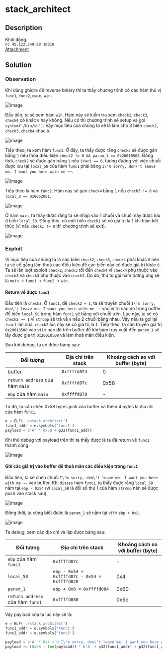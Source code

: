 # stack_architect
## Description
Khởi động.  
`nc 45.122.249.68 10018`  
[Attachment](https://cnsc.uit.edu.vn/ctf/files/d9146f84789b9132242732525b630201/stack_architect.zip?token=eyJ1c2VyX2lkIjoxMTczLCJ0ZWFtX2lkIjo1MDUsImZpbGVfaWQiOjE4N30.YchsbA.UjdLJtRgxmogl5wA8vi0Sg8sci0)

## Solution
### Observation
Khi dùng ghidra để reverse binary thì ta thấy chương trình có các hàm thú vị `func1`, `func2`, `main`, `win`:  

![image](https://user-images.githubusercontent.com/44528004/147409463-6b4af67d-66ca-4035-aa40-8d69e88c5954.png)

Đầu tiên, ta sẽ xem hàm `win`. Hàm này sẽ kiểm tra xem `check2`, `check3`, `check4` có khác `0` hay không. Nếu có thì chương trình sẽ setup và gọi `system('/bin/sh')`. Vậy mục tiêu của chúng ta sẽ là làm cho 3 biến `check2`, `check3`, `check4` khác `0`.  

![image](https://user-images.githubusercontent.com/44528004/147409582-4d9ce9a3-2c34-45d7-92fc-e3866ac6c3e0.png)


Tiếp theo, ta xem hàm `func1`. Ở đây, ta thấy được rằng `check3` sẽ được gán bằng `1` nếu thoả điều kiện `check2 != 0 && param_1 == 0x20010508`. Đồng thời, `check2` sẽ được gán bằng `1` nếu `iVar1 == 0`, tương đương với việc chuỗi được lưu tại `local_58` của hàm `func1` phải bằng `I\'m sorry, don\'t leave me. I want you here with me ~~`.  

![image](https://user-images.githubusercontent.com/44528004/147409659-8ee27123-1562-452b-8211-2619886bb6b1.png)

Tiếp theo là hàm `func2`. Hàm này sẽ gán `check4` bằng `1` nếu `check3 != 0` và `local_8 == 0x8052001`.  

![image](https://user-images.githubusercontent.com/44528004/147409748-428948d8-3581-40b7-aa44-fc8d5e5df9a3.png)

Ở hàm `main`, ta thấy được rằng ta sẽ nhập vào 1 chuỗi và chuỗi này được lưu ở biến `local_58`. Đồng thời, có một biến `check1` sẽ có giá trị là 1 khi hàm kết thúc (vì nếu `check1 != 0` thì chương trình sẽ exit).  

![image](https://user-images.githubusercontent.com/44528004/147409488-c7b156b1-bc8d-4f13-8443-7a1cdf9d5a2b.png)  


### Exploit
Vì mục tiêu của chúng ta là các biến `check2`, `check3`, `check4` phải khác `0` nên ta sẽ cố gắng làm thoả các điều kiện để các biến này có được giá trị khác `0`. Ta sẽ lần lượt exploit `check2`, `check3` rồi đến `check4` vì `check4` phụ thuộc vào `check3` và `check3` phụ thuộc vào `check2`. Do đó, thứ tự gọi hàm tương ứng sẽ là `main` -> `func1` -> `func2` -> `win`.  

#### Return về được `func1`
Đầu tiên là `check2`. Ở `func1`, để `check2 = 1`, ta sẽ truyền chuỗi `I\'m sorry, don\'t leave me. I want you here with me ~~` vào vị trí nào đó trong buffer để biến `local_58` trong hàm `func1` sẽ bằng với chuỗi trên. Lúc này, ta sẽ có `check2 == 1` vì `strcmp` sẽ trả về `0` nếu 2 chuỗi bằng nhau. Vậy nếu ta gọi lại `func1` lần nữa, `check2` lúc này sẽ có giá trị là `1`. Tiếp theo, ta cần truyền giá trị `0x20010508` vào vị trí nào đó trên buffer để khi hàm truy xuất đến `param_1` sẽ lấy được giá trị `0x20010508` và làm thoả mãn điều kiện.  

Sau khi debug, ta có được bảng sau:  

| Đối tượng | Địa chỉ trên stack | Khoảng cách so với buffer (byte) |
|---|---|---|
| buffer | `0xffffd024` | 0 |
| `return address` của hàm `main` | `0xffffd07c` | 0x58 |
| `ebp` của hàm `main` | `0xffffd078` | - |

Từ đó, ta cần chèn 0x58 bytes junk vào buffer và thêm 4 bytes là địa chỉ của hàm `func1`.
```python
e = ELF('./stack_architect')
func1_addr = e.symbols['func1']
payload = b'A' * 0x58 + p32(func1_addr)
```

Khi thử debug với payload trên thì ta thấy được là ta đã return về `func1` thành công.  

![image](https://user-images.githubusercontent.com/44528004/147410362-2037df27-4751-4123-82d7-c0d93bca4d91.png)  

#### Ghi các giá trị vào buffer để thoả mãn các điều kiện trong `func1`
Đầu tiên, ta sẽ chèn chuỗi `I\'m sorry, don\'t leave me. I want you here with me ~~` vào buffer. Khi `disass` hàm `func1`, ta thấy được rằng `local_58` nằm tại `ebp - 0x54` (vì `local_58` là đối số thứ 1 của hàm `strcmp` nên sẽ được push vào stack sau).  

![image](https://user-images.githubusercontent.com/44528004/147410799-3ed87810-c625-42f8-9849-14dfd62710ec.png)  

Đồng thời, ta cũng biết được là `param_1` sẽ nằm tại vị trí `ebp + 0x8`.  

![image](https://user-images.githubusercontent.com/44528004/147410911-5fffc63b-078c-4196-a8d6-8d1a4b83410c.png)


Ta debug, xem các địa chỉ và lập được bảng sau:

| Đối tượng | Địa chỉ trên stack | Khoảng cách so với buffer (byte) |
|---|---|---|
| `ebp` của hàm `func1` | `0xffffd07c` | - |
| `local_58` | `ebp - 0x54 = 0xffffd07c - 0x54 = 0xffffd028` | 0x4 |
| `param_1` | `ebp + 0x8 = 0xffffd084` | 0x60 |
| `return address` của hàm `func1` | `0xffffd080` | 0x5c |

Vậy payload của ta lúc này sẽ là:  
```python
e = ELF('./stack_architect')
func1_addr = e.symbols['func1']
func2_addr = e.symbols['func2']

payload = b'A' * 0x4 + b'I\'m sorry, don\'t leave me, I want you here with me ~~\x00'
payload += (0x58 - len(payload)) * b'A' + p32(func1_addr) + p32(func1_addr)
```
